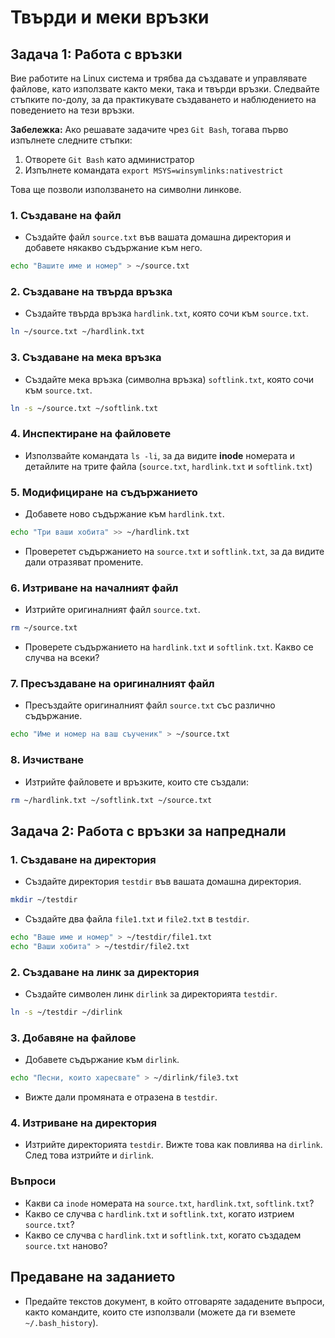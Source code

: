 # Твърди и меки връзки

## Задача 1: Работа с връзки

Вие работите на Linux система и трябва да създавате и управлявате файлове, като използвате както меки, така и твърди връзки. Следвайте стъпките по-долу, за да практикувате създаването и наблюдението на поведението на тези връзки.

**Забележка:** Ако решавате задачите чрез `Git Bash`, тогава първо изпълнете следните стъпки:
1. Отворете `Git Bash` като администратор
2. Изпълнете командата `export MSYS=winsymlinks:nativestrict`

Това ще позволи използването на символни линкове.

### 1. Създаване на файл

- Създайте файл `source.txt` във вашата домашна директория и добавете някакво съдържание към него.
```bash
echo "Вашите име и номер" > ~/source.txt
```

### 2. Създаване на твърда връзка

- Създайте твърда връзка `hardlink.txt`,  която сочи към `source.txt`.
```bash
ln ~/source.txt ~/hardlink.txt
```

### 3. Създаване на мека връзка

- Създайте мека връзка (символна връзка) `softlink.txt`, която сочи към `source.txt`.
```bash
ln -s ~/source.txt ~/softlink.txt
```

### 4. Инспектиране на файловете

- Използвайте командата `ls -li`, за да видите **inode** номерата и детайлите на трите файла (`source.txt`, `hardlink.txt` и `softlink.txt`)

### 5. Модифициране на съдържанието

- Добавете ново съдържание към `hardlink.txt`.
```bash
echo "Три ваши хобита" >> ~/hardlink.txt
```
- Проверетет съдържанието на `source.txt` и `softlink.txt`, за да видите дали отразяват промените.
### 6. Изтриване на началният файл

- Изтрийте оригиналният файл `source.txt`.
```bash
rm ~/source.txt
```
- Проверете съдържанието на `hardlink.txt` и `softlink.txt`. Какво се случва на всеки?
### 7. Пресъздаване на оригиналният файл

- Пресъздайте оригиналният файл `source.txt` със различно съдържание.
```bash
echo "Име и номер на ваш съученик" > ~/source.txt
```

### 8. Изчистване

- Изтрийте файловете и връзките, които сте създали:
```bash
rm ~/hardlink.txt ~/softlink.txt ~/source.txt
```

## Задача 2: Работа с връзки за напреднали

### 1. Създаване на директория

- Създайте директория `testdir` във вашата домашна директория.
```bash
mkdir ~/testdir
```
- Създайте два файла `file1.txt` и `file2.txt` в `testdir`.
```bash
echo "Ваше име и номер" > ~/testdir/file1.txt
echo "Ваши хобита" > ~/testdir/file2.txt
```

### 2. Създаване на линк за директория

- Създайте символен линк `dirlink` за директорията `testdir`.
```bash
ln -s ~/testdir ~/dirlink
```

### 3. Добавяне на файлове

- Добавете съдържание към `dirlink`.
```bash
echo "Песни, които харесвате" > ~/dirlink/file3.txt
```
- Вижте дали промяната е отразена в `testdir`.

### 4. Изтриване на директория
- Изтрийте директорията `testdir`. Вижте това как повлиява на `dirlink`. След това изтрийте и `dirlink`.
### Въпроси

- Какви са `inode`  номерaта на `source.txt`, `hardlink.txt`, `softlink.txt`?
- Какво се случва с `hardlink.txt` и `softlink.txt`, когато изтрием `source.txt`?
- Какво се случва с `hardlink.txt` и `softlink.txt`, когато създадем `source.txt` наново?
## Предаване на заданието

- Предайте текстов документ, в който отговаряте зададените въпроси, както командите, които сте използвали (можете да ги вземете  `~/.bash_history`).
